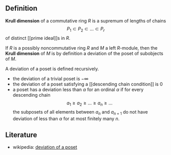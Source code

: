 ## Definition 

__Krull dimension__ of a commutative ring $R$ is a supremum of lengths of chains
$$
P_1\subset P_2\subset\ldots \subset P_r
$$
of distinct [[prime ideal]]s in $R$.

If $R$ is a possibly noncommutative ring $R$ and $M$ a left $R$-module, then the __Krull dimension__ of $M$ is by definition a deviation of the poset of subobjects of $M$. 

A deviation of a poset is defined recursively. 

* the deviation of a trivial poset is $-\infty$
* the deviation of a poset satisfying a [[descending chain condition]] is $0$
* a poset has a deviation less than $\alpha$ for an ordinal $\alpha$ if for every descending chain
$$
a_1\geq a_2\geq \ldots\geq a_n\geq\ldots
$$
the subposets of all elements 
between $a_n$ and $a_{n+1}$
do not have deviation of less than $\alpha$ 
for at most finitely many $n$.

## Literature

* wikipedia: [deviation of a poset](https://en.wikipedia.org/wiki/Deviation_of_a_poset)